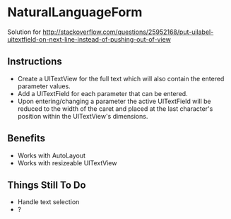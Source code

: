 NaturalLanguageForm
===================

Solution for http://stackoverflow.com/questions/25952168/put-uilabel-uitextfield-on-next-line-instead-of-pushing-out-of-view

## Instructions

* Create a UITextView for the full text which will also contain the entered parameter values.
* Add a UITextField for each parameter that can be entered.
* Upon entering/changing a parameter the active UITextField will be reduced to the width of the caret and placed at the last character's position within the UITextView's dimensions.

## Benefits

* Works with AutoLayout
* Works with resizeable UITextView

## Things Still To Do

* Handle text selection
* ?
